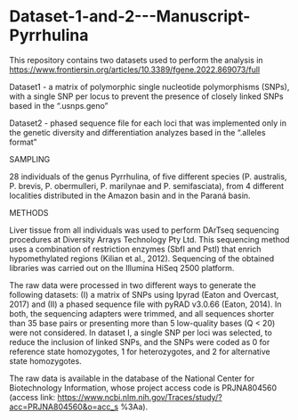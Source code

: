 # Dataset-1-and-2---Manuscript-Pyrrhulina

This repository contains two datasets used to perform the analysis in https://www.frontiersin.org/articles/10.3389/fgene.2022.869073/full

Dataset1 - a matrix of polymorphic single nucleotide polymorphisms (SNPs), with a single SNP per locus to prevent the presence of closely linked SNPs based in the “.usnps.geno”

Dataset2 -  phased sequence file for each loci that was implemented only in the genetic diversity and differentiation analyzes based in the “.alleles format”

SAMPLING

28 individuals of the genus Pyrrhulina, of five different species (P. australis, P. brevis, P. obermulleri, P. marilynae and P. semifasciata), from 4 different localities distributed in the Amazon basin and in the Paraná basin.

METHODS

Liver tissue from all individuals was used to perform DArTseq sequencing procedures at Diversity Arrays Technology Pty Ltd. This sequencing method uses a combination of restriction enzymes (SbfI and PstI) that enrich hypomethylated regions (Kilian et al., 2012). Sequencing of the obtained libraries was carried out on the Illumina HiSeq 2500 platform.

The raw data were processed in two different ways to generate the following datasets: (I) a matrix of SNPs using Ipyrad (Eaton and Overcast, 2017) and (II) a phased sequence file with pyRAD v3.0.66 (Eaton, 2014). In both, the sequencing adapters were trimmed, and all sequences shorter than 35 base pairs or presenting more than 5 low-quality bases (Q < 20) were not considered. In dataset I, a single SNP per loci was selected, to reduce the inclusion of linked SNPs, and the SNPs were coded as 0 for reference state homozygotes, 1 for heterozygotes, and 2 for alternative state homozygotes. 

The raw data is available in the database of the National Center for Biotechnology Information, whose project access code is PRJNA804560 (access link:  https://www.ncbi.nlm.nih.gov/Traces/study/?acc=PRJNA804560&o=acc_s %3Aa). 
